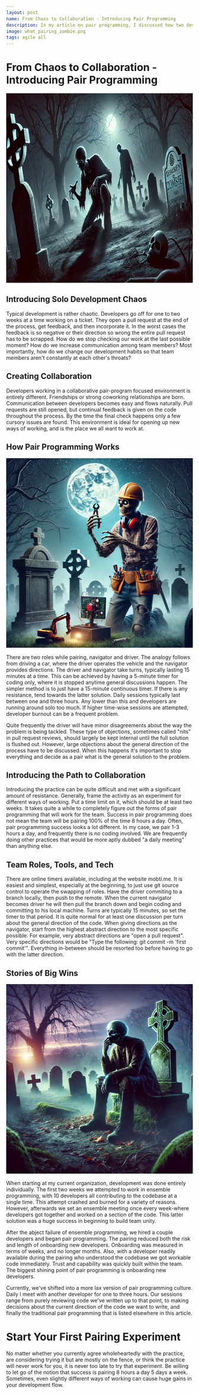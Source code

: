 ```yaml
---
layout: post
name: From Chaos to Collaboration - Introducing Pair Programming
description: In my article on pair programming, I discussed how two developers work together, with one coding and the other reviewing.  
image: what_pairing_zombie.png
tags: agile all
---
```

# From Chaos to Collaboration - Introducing Pair Programming
<p align="center" width="100%">
    <img src="/assets/images/zombie_shoulder_surfing.png"  alt="Zombie Leaping Over Chasm" height="512" width="512" />
</p>  

## Introducing Solo Development Chaos
Typical development is rather chaotic. Developers go off for one to two weeks at a time working on a ticket. They open
a pull request at the end of the process, get feedback, and then incorporate it. In the worst cases the feedback is so 
negative or their direction so wrong the entire pull request has to be scrapped. How do we stop checking our work at the
last possible moment? How do we increase communication among team members? Most importantly, how do we change our development
habits so that team members aren't constantly at each other's throats?

## Creating Collaboration
Developers working in a collaborative pair-program focused environment is entirely different. Friendships or strong coworking
relationships are born. Communication between developers becomes easy and flows naturally. Pull requests are still opened,
but continual feedback is given on the code throughout the process. By the time the final check happens only a few cursory
issues are found. This environment is ideal for opening up new ways of working, and is the place we all want to work at.

## How Pair Programming Works
<p align="center" width="100%">
    <img src="/assets/images/engineer_zombie.png"  alt="Zombie Leaping Over Chasm" height="512" width="512" />
</p>  

There are two roles while pairing, navigator and driver. The analogy follows from driving a car, where the driver operates
the vehicle and the navigator provides directions. The driver and navigator take turns, typically lasting 15 minutes at a 
time. This can be achieved by having a 5-minute timer for coding only, where it is stopped anytime general discussions happen.
The simpler method is to just have a 15-minute continuous timer. If there is any resistance, tend towards the latter solution.
Daily sessions typically last between one and three hours. Any lower than this and developers are running around solo too
much. If higher time-wise sessions are attempted, developer burnout can be a frequent problem.

Quite frequently the driver will have minor disagreements about the way the problem is being tackled. These type of 
objections, sometimes called "nits" in pull request reviews, should largely be kept internal until the full solution is 
flushed out. However, large objections about the general direction of the process have to be discussed. When this happens 
it's important to stop everything and decide as a pair what is the general solution to the problem.

## Introducing the Path to Collaboration
Introducing the practice can be quite difficult and met with a significant amount of resistance. Generally, frame the activity
as an experiment for different ways of working. Put a time limit on it, which should be at least two weeks. It takes
quite a while to completely figure out the forms of pair programming that will work for the team. Success in pair programming
does not mean the team will be pairing 100% of the time 8 hours a day. Often, pair programming success looks a lot different.
In my case, we pair 1-3 hours a day, and frequently there is no coding involved. We are frequently doing other practices that
would be more aptly dubbed "a daily meeting" than anything else.

## Team Roles, Tools, and Tech
There are online timers available, including at the website mobti.me. It is easiest and simplest, especially at the beginning,
to just use git source control to operate the swapping of roles. Have the driver commiting to a branch locally, then push 
to the remote. When the current navigator becomes driver he will then pull the branch down and begin coding and committing 
to his local machine. Turns are typically 15 minutes, so set the timer to that period. It is quite normal for at least one
discussion per turn about the general direction of the code. When giving directions as the navigator, start from the highest
abstract direction to the most specific possible. For example, very abstract directions are "open a pull request". Very specific
directions would be "Type the following: git commit -m 'first commit'". Everything in-between should be resorted too before
having to go with the latter direction.

## Stories of Big Wins
<p align="center" width="100%">
    <img src="/assets/images/reflection_zombie.png"  alt="Zombie Leaping Over Chasm" height="512" width="512" />
</p>  

When starting at my current organization, development was done entirely individually. The first two weeks we attempted to
work in ensemble programming, with 10 developers all contributing to the codebase at a single time. This attempt crashed and
burned for a variety of reasons. However, afterwards we set an ensemble meeting once every week-where developers got together
and worked on a section of the code. This latter solution was a huge success in beginning to build team unity.

After the abject failure of ensemble programming, we hired a couple developers and began pair programming. The pairing reduced
both the risk and length of onboarding new developers. Onboarding was measured in terms of weeks, and no longer months. Also,
with a developer readily available during the pairing who understood the codebase we got workable code immediately. Trust and
capability was quickly built within the team. The biggest shining point of pair programming is onboarding new developers.

Currently, we've shifted into a more lax version of pair programming culture. Daily I meet with another developer for one
to three hours. Our sessions range from purely reviewing code we've written up to that point, to making decisions about the
current direction of the code we want to write, and finally the traditional pair programming that is listed elsewhere in
this article.

# Start Your First Pairing Experiment

No matter whether you currently agree wholeheartedly with the practice, are considering trying it but are mostly on the fence,
or think the practice will never work for you, it is never too late to try that experiment. Be willing to let go of the notion
that success is pairing 8 hours a day 5 days a week. Sometimes, even slightly different ways of working can cause huge gains
in your development flow. 



